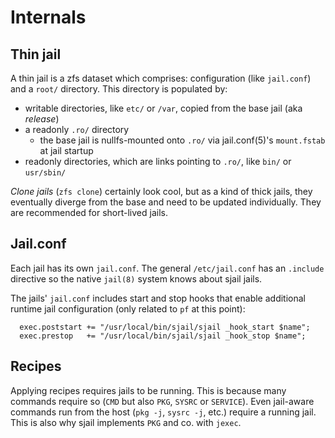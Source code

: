 # Internals

## Thin jail

A thin jail is a zfs dataset which comprises: configuration (like `jail.conf`)
and a `root/` directory. This directory is populated by:

- writable directories, like `etc/` or `/var`, copied from the base jail (aka *release*)
- a readonly `.ro/` directory
  - the base jail is nullfs-mounted onto `.ro/` via jail.conf(5)'s
    `mount.fstab` at jail startup
- readonly directories, which are links pointing to `.ro/`, like `bin/` or `usr/sbin/`

*Clone jails* (`zfs clone`) certainly look cool, but as a kind of thick jails,
they eventually diverge from the base and need to be updated individually. They
are recommended for short-lived jails.

## Jail.conf

Each jail has its own `jail.conf`. The general `/etc/jail.conf` has an
`.include` directive so the native `jail(8)` system knows about sjail jails.

The jails' `jail.conf` includes start and stop hooks that enable additional
runtime jail configuration (only related to `pf` at this point):

```
  exec.poststart += "/usr/local/bin/sjail/sjail _hook_start $name";
  exec.prestop   += "/usr/local/bin/sjail/sjail _hook_stop $name";
```

## Recipes

Applying recipes requires jails to be running. This is because many commands
require so (`CMD` but also `PKG`, `SYSRC` or `SERVICE`). Even jail-aware
commands run from the host (`pkg -j`, `sysrc -j`, etc.) require a running
jail. This is also why sjail implements `PKG` and co. with `jexec`.
